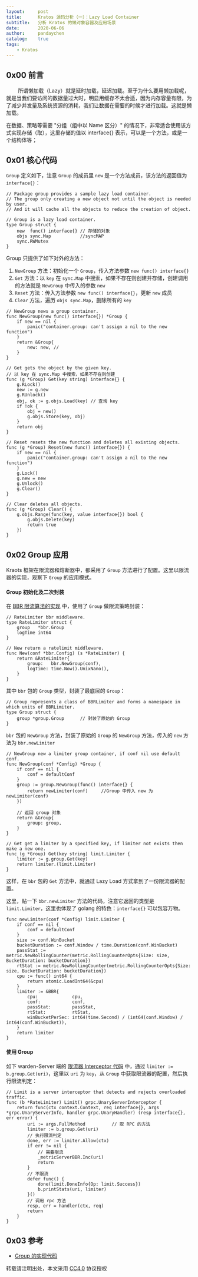 ```yaml
---
layout:     post
title:      Kratos 源码分析（一）：Lazy Load Container
subtitle:   分析 Kratos 的懒对象容器及应用场景
date:       2020-06-06
author:     pandaychen
catalog:    true
tags:
    - Kratos
---
```


##  0x00 前言
&emsp;&emsp; 所谓懒加载（Lazy）就是延时加载，延迟加载。至于为什么要用懒加载呢，就是当我们要访问的数据量过大时，明显用缓存不太合适，因为内存容量有限，为了减少并发量及系统资源的消耗，我们让数据在需要的时候才进行加载。这就是懒加载。

在数据、策略等需要 "分组（组中以 Name 区分）" 的情况下，非常适合使用该方式实现存储（取），这里存储的值以 interface{} 表示，可以是一个方法，或是一个结构体等；

##  0x01    核心代码
`Group` 定义如下，注意 `Group` 的成员里 `new` 是一个方法成员，该方法的返回值为 `interface{}`：
```golang
// Package group provides a sample lazy load container.
// The group only creating a new object not until the object is needed by user.
// And it will cache all the objects to reduce the creation of object.

// Group is a lazy load container.
type Group struct {
	new  func() interface{} // 存储的对象
	objs sync.Map           //syncMAP
	sync.RWMutex
}
```

Group 只提供了如下对外的方法：
1.  `NewGroup` 方法：初始化一个 `Group`，传入方法参数 `new func() interface{}`
2.  `Get` 方法：以 `key` 在 `sync.Map` 中搜索，如果不存在则创建并存储，创建调用的方法就是 `NewGroup` 中传入的参数 `new`
3.  `Reset` 方法：传入方法参数 `new func() interface{}`，更新 `new` 成员
4.  `Clear` 方法，遍历 `objs sync.Map`，删除所有的 `key`

```golang
// NewGroup news a group container.
func NewGroup(new func() interface{}) *Group {
	if new == nil {
		panic("container.group: can't assign a nil to the new function")
	}
	return &Group{
		new: new, //
	}
}

// Get gets the object by the given key.
// 以 key 在 sync.Map 中搜索，如果不存在则创建
func (g *Group) Get(key string) interface{} {
	g.RLock()
	new := g.new
	g.RUnlock()
	obj, ok := g.objs.Load(key) // 查询 key
	if !ok {
		obj = new()
		g.objs.Store(key, obj)
	}
	return obj
}

// Reset resets the new function and deletes all existing objects.
func (g *Group) Reset(new func() interface{}) {
	if new == nil {
		panic("container.group: can't assign a nil to the new function")
	}
	g.Lock()
	g.new = new
	g.Unlock()
	g.Clear()
}

// Clear deletes all objects.
func (g *Group) Clear() {
	g.objs.Range(func(key, value interface{}) bool {
		g.objs.Delete(key)
		return true
	})
}
```

##  0x02    Group 应用
Kraots 框架在限流器和熔断器中，都采用了 `Group` 方法进行了配置。这里以限流器的实现，观察下 `Group` 的应用模式。

####	Group 初始化及二次封装
在 [BBR 限流算法的实现](https://github.com/go-kratos/kratos/blob/master/pkg/ratelimit/bbr/bbr.go) 中，使用了 `Group` 做限流策略封装：

```golang
// RateLimiter bbr middleware.
type RateLimiter struct {
	group   *bbr.Group
	logTime int64
}

// New return a ratelimit middleware.
func New(conf *bbr.Config) (s *RateLimiter) {
	return &RateLimiter{
		group:   bbr.NewGroup(conf),
		logTime: time.Now().UnixNano(),
	}
}
```

其中 `bbr` 包的 `Group` 类型，封装了最底层的 `Group`：
```golang
// Group represents a class of BBRLimiter and forms a namespace in which units of BBRLimiter.
type Group struct {
	group *group.Group		// 封装了原始的 Group
}
```

`bbr` 包的 `NewGroup` 方法，封装了原始的 `Group` 的 `NewGroup` 方法，传入的 `new` 方法为 `bbr.newLimiter`

```golang
// NewGroup new a limiter group container, if conf nil use default conf.
func NewGroup(conf *Config) *Group {
	if conf == nil {
		conf = defaultConf
	}
	group := group.NewGroup(func() interface{} {
		return newLimiter(conf)		//Group 中传入 new 为  newLimiter(conf)
	})

	// 返回 group 对象
	return &Group{
		group: group,
	}
}

// Get get a limiter by a specified key, if limiter not exists then make a new one.
func (g *Group) Get(key string) limit.Limiter {
	limiter := g.group.Get(key)
	return limiter.(limit.Limiter)
}
```

这样，在 `bbr` 包的 `Get` 方法中，就通过 Lazy Load 方式拿到了一份限流器的配置。


这里，贴一下 `bbr.newLimiter` 方法的代码，注意它返回的类型是 `limit.Limiter`，这里也体现了 golang 的特色：`interface{}` 可以包容万物。
```golang
func newLimiter(conf *Config) limit.Limiter {
	if conf == nil {
		conf = defaultConf
	}
	size := conf.WinBucket
	bucketDuration := conf.Window / time.Duration(conf.WinBucket)
	passStat := metric.NewRollingCounter(metric.RollingCounterOpts{Size: size, BucketDuration: bucketDuration})
	rtStat := metric.NewRollingCounter(metric.RollingCounterOpts{Size: size, BucketDuration: bucketDuration})
	cpu := func() int64 {
		return atomic.LoadInt64(&cpu)
	}
	limiter := &BBR{
		cpu:             cpu,
		conf:            conf,
		passStat:        passStat,
		rtStat:          rtStat,
		winBucketPerSec: int64(time.Second) / (int64(conf.Window) / int64(conf.WinBucket)),
	}
	return limiter
}
```

####	使用 Group

如下 warden-Server 端的 [限流器 Interceptor 代码](https://github.com/go-kratos/kratos/blob/master/pkg/net/rpc/warden/ratelimiter/ratelimiter.go) 中，通过 `limiter := b.group.Get(uri)`，这里以 `uri` 为 `key`，从 `Group` 中获取限流器的配置，然后执行限流判定：

```golang
// Limit is a server interceptor that detects and rejects overloaded traffic.
func (b *RateLimiter) Limit() grpc.UnaryServerInterceptor {
	return func(ctx context.Context, req interface{}, args *grpc.UnaryServerInfo, handler grpc.UnaryHandler) (resp interface{}, err error) {
		uri := args.FullMethod			// 取 RPC 的方法
		limiter := b.group.Get(uri)
		// 执行限流判定
		done, err := limiter.Allow(ctx)
		if err != nil {
			// 需要限流
			_metricServerBBR.Inc(uri)
			return
		}
		// 不限流
		defer func() {
			done(limit.DoneInfo{Op: limit.Success})
			b.printStats(uri, limiter)
		}()
		// 调用 rpc 方法
		resp, err = handler(ctx, req)
		return
	}
}
```

##  0x03    参考
-   [Group 的实现代码](https://github.com/go-kratos/kratos/blob/master/pkg/container/group/group.go)

转载请注明出处，本文采用 [CC4.0](http://creativecommons.org/licenses/by-nc-nd/4.0/) 协议授权